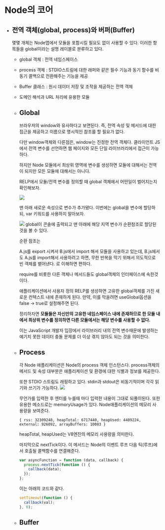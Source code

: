 # Node의 코어

- ## 전역 객체(global, process)와 버퍼(Buffer)

  몇몇 개체는 Node앱에서 모듈을 포함시킬 필요도 없이 사용할 수 있다.
  이러한 항목들을 global이라는 설명 레이블로 분류하고 있다.

  - global 객체 : 전역 네임스페이스
  - process 객체 : STDIO스트림에 대한 래퍼와 같은 필수 기능과 동기 함수를 비동기 콜백으로 전환해주는 기능을 제공
  - Buffer 클래스 : 원시 데이터 저장 및 조작을 제공하는 전역 객체
  - 도메인 해석과 URL 처리에 유용한 모듈

  - ## Global

    브라우저의 window와 유사하다고 보면된다. 즉, 전역 속성 및 메서드에 대한 접근을 제공하고 이름으로 명시적인 참조를 할 필요가 없다.

    다만 window객체와 다른점은, window는 진정한 전역 객체다. 클라이언트 JS에서 전역 변수를 선언하면 웹 페이지와 모든 단일 라이브러리에서 접근이 가능하다.

    하지만 Node 모듈에서 최상위 영역에 변수를 생성하면 모듈에 대해서는 전역이 되지만 모든 모듈에 대해서는 아니다.

    RELP에서 모듈/전역 변수를 정의할 때 global 객체에서 어떤일이 벌어지는지 확인해보자.

    ![](https://images.velog.io/images/hjh040302/post/6ac6eca2-f67d-4f45-bb45-8ea8d6c8b64f/image.png)

    맨 아래 새로운 속성으로 변수가 추가됐다.
    이번에는 global을 변수에 할당하되, var 키워드를 사용하지 말아보자.

    ![](https://images.velog.io/images/hjh040302/post/6f5e1f2c-18a5-4bf2-a5b5-3578bd808c27/image.png)
    global이 콘솔에 출력되고 맨 아래에 해당 지역 변수가 순환참조로 할당된 것을 볼 수 있다.

    순환 참조는

    A.js를 export 시켜서 B.js에서 import 해서 모듈을 사용하고 있는데,
    B.js에서도 A.js를 import해서 사용하려고 하면, 무한 반복을 막기 위해서 의도적으로 빈 객체를 뱉어낸다.
    로 이해하면 편하다.

    require를 비롯한 다른 객체나 메서드들도 global객체의 인터페이스에 속한것이다.

    애플리케이션에서 사용자 정의 RELP를 생성하면 고유한 global객체를 가진 새로운 컨텍스트 내에 존재하게 된다. 만약, 이를 막을려면 useGlobal옵션을 false -> true로 설정해주면 된다.

    정리하자면 **모듈들은 자신만의 고유한 네임스페이스 내에 존재하므로 한 모듈 내에서 최상위 변수를 정의하면 다른 모듈에서는 해당 변수를 사용할 수 없다.**

    이는 JavaScript 개발자 입장에서 라이브러리 내의 전역 변수때문에 발생하는 예기치 못한 데이터 충돌 문제를 더 이상 겪지 않아도 되는 것을 의미한다.

  - ## Process

    각 Node 애플리케이션은 Node의 process 객체 인스턴스다.
    process객체의 메서드 및 속성 대부분은 애플리케이션 및 환경에 대한 식별과 정보를 제공한다.

    또한 STDIO 스트림도 래핑하고 있다. stdin과 stdout은 비동기적이며 각각 읽기와 쓰기가 가능하다.
    ![](https://images.velog.io/images/hjh040302/post/8a03dd34-a05f-4490-94b5-f00381e8202b/image.png)

    무언가를 입력한 후 엔터를 누를때 마다 입력한 내용이 그대로 되풀이된다.
    또한 유용한 메소드로는 memoryUsage가 있다. Node애플리케이션의 메모리 사용량을 보여준다.

    `{ rss: 32309248, heapTotal: 6717440, heapUsed: 4409224, external: 926092, arrayBuffers: 10083 }`

    heapTotal, heapUsed는 V8엔진의 메모리 사용량을 의미한다.

    마지막으로 nextTick이다. 이 메서드는 Node의 이벤트 루프 다음 틱(루프)에서 호출될 콜백함수를 연결해준다.

    ```js
    var asyncFunction = function (data, callback) {
      process.nextTick(function () {
        callback(data);
      });
    };
    ```

    이는 아래의 코드와 같다.

    ```js
    setTimeout(function () {
      callback(val);
    }, 0);
    ```

  - ## Buffer
